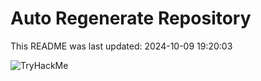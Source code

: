 # Auto Regenerate Repository

This README was last updated: 2024-10-09 19:20:03

 ![TryHackMe](https://tryhackme.com/badge/533634)